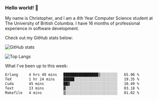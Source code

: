 ### Hello world! 👋
My name is Christopher, and I am a 4th Year Computer Science student at The University of British Columbia. I have 16 months of professional experience in software development.


Check out my GitHub stats below: 

![GitHub stats](https://github-readme-stats-chrishadrian.vercel.app/api?username=chrishadrian&hide=contribs,issues&count_private=true&show_icons=true&theme=tokyonight)

![Top Langs](https://github-readme-stats-chrishadrian.vercel.app/api/top-langs/?username=chrishadrian&exclude_repo=prodify,cpsc221&layout=compact&theme=tokyonight&langs_count=4)

What I've been up to this week:
<!--START_SECTION:waka-->

```txt
Erlang     4 hrs 49 mins   ████████████████▒░░░░░░░░   65.96 %
TeX        1 hr 24 mins    █████░░░░░░░░░░░░░░░░░░░░   19.35 %
Cuda       45 mins         ██▓░░░░░░░░░░░░░░░░░░░░░░   10.49 %
Text       13 mins         ▓░░░░░░░░░░░░░░░░░░░░░░░░   03.18 %
Makefile   4 mins          ▒░░░░░░░░░░░░░░░░░░░░░░░░   01.02 %
```

<!--END_SECTION:waka-->
<!-- [![willianrod's wakatime stats](https://github-readme-stats.vercel.app/api/wakatime?username=chrishadrian)](https://github.com/anuraghazra/github-readme-stats) -->

<!--
- 🔭 I’m currently working on ...
- 🌱 I’m currently learning ...
- 👯 I’m looking to collaborate on ...
- 🤔 I’m looking for help with ...
- 💬 Ask me about ...
- 📫 How to reach me: ...
- 😄 Pronouns: ...
- ⚡ Fun fact: ...
-->
